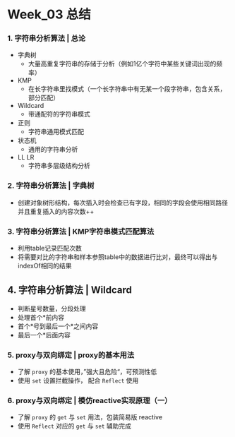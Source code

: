# Week_03 总结

### 1. 字符串分析算法 | 总论
* 字典树
    - 大量高重复字符串的存储于分析（例如1亿个字符中某些关键词出现的频率）
* KMP
    - 在长字符串里找模式（一个长字符串中有无某一个段字符串，包含关系，部分匹配）
* Wildcard
    - 带通配符的字符串模式
* 正则
    - 字符串通用模式匹配
* 状态机
    - 通用的字符串分析
* LL LR
    - 字符串多层级结构分析

### 2. 字符串分析算法 | 字典树
* 创建对象树形结构，每次插入时会检查已有字段，相同的字段会使用相同路径并且重复插入的内容次数++

### 3. 字符串分析算法 | KMP字符串模式匹配算法
* 利用table记录匹配次数
* 将需要对比的字符串和样本参照table中的数据进行比对，最终可以得出与indexOf相同的结果

## 4. 字符串分析算法 | Wildcard
* 判断星号数量，分段处理
* 处理首个\*前内容
* 首个\*号到最后一个\*之间内容
* 最后一个\*后面内容

### 5. proxy与双向绑定 | proxy的基本用法
* 了解 `proxy` 的基本使用，”强大且危险“，可预测性低
* 使用 `set` 设置拦截操作， 配合 `Reflect` 使用

### 6. proxy与双向绑定 | 模仿reactive实现原理（一）
* 了解 `proxy` 的 `get` 与 `set` 用法，包装简易版 reactive
* 使用 `Reflect` 对应的 `get` 与 `set` 辅助完成